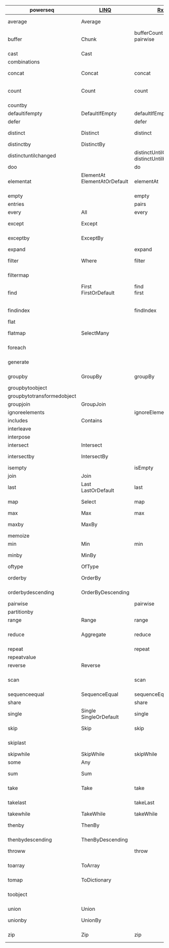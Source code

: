 
|powerseq|[LINQ](https://msdn.microsoft.com/en-us/library/system.linq.enumerable(v=vs.110).aspx)|[RxJS](http://reactivex.io/rxjs/class/es6/Observable.js~Observable.html)|[JS Array](https://developer.mozilla.org/en-US/docs/Web/JavaScript/Reference/Global_Objects/Array)|[lodash](https://lodash.com/docs/4.17.2)|[F#](https://fsharp.github.io/fsharp-core-docs/reference/fsharp-collections-seqmodule.html)|[Clojure](https://clojure.org/api/cheatsheet)|[Kotlin](https://kotlinlang.org/api/latest/jvm/stdlib/kotlin.sequences/-sequence/)|[Java](https://docs.oracle.com/en/java/javase/19/docs/api/java.base/java/util/stream/Stream.html)|powerseq|
|---|---|---|---|---|---|---|---|---|---|
|average|Average|||mean</br>meanBy|average</br>averageBy||average|C.averaging*</br>C.summarizing*|average|
|buffer|Chunk|bufferCount</br>pairwise</br></br>||chunk|chunkBySize</br>windowed</br>pairwise|partition-all</br>partition~</br></br>|chunked</br>windowed</br></br>||buffer|
|cast|Cast||||cast||||cast|
|combinations|||||||||combinations|
|concat|Concat|concat|concat|concat|append|concat|plus</br>plusElement|concat|concat|
|count|Count|count||size|length|count|count|count</br>C.counting</br>C.summarizing*|count|
|countby|||||countBy||||countby|
|defaultifempty|DefaultIfEmpty|defaultIfEmpty|||||ifEmpty||defaultifempty|
|defer||defer|||delay||||defer|
|distinct|Distinct|distinct||uniq</br>uniqWith|distinct|distinct|distinct|distinct|distinct|
|distinctby|DistinctBy|||uniqBy|distinctBy||distinctBy||distinctby|
|distinctuntilchanged||distinctUntilChanged</br>distinctUntilKeyChanged||||dedupe|||distinctuntilchanged|
|doo||do|||||onEach|peek|doo|
|elementat|ElementAt</br>ElementAtOrDefault</br></br>|elementAt||nth|nth|nth</br>get~</br></br>|elementAt</br>elementAtOrElse</br>elementAtOrNull||elementat|
|empty||empty|||empty||emptySequence|empty|empty|
|entries||pairs|entries||||||entries|
|every|All|every|every|every|forall|every?|all|allMatch|every|
|except|Except|||difference</br>without||difference~|minus~||except|
|exceptby|ExceptBy|||differenceBy</br>differenceWith|||||exceptby|
|expand||expand|||unfold||||expand|
|filter|Where|filter|filter|filter|filter</br>where|filter|filter</br>filterIndexed|filter|filter|
|filtermap|||||choose|keep|mapNotNull</br>mapIndexedNotNull||filtermap|
|find|First</br>FirstOrDefault</br></br>|find</br>first</br></br>|find|first</br>head</br>find|find~</br>tryFind</br>head|first~|find</br>first~</br></br>|findFirst~|find|
|findindex||findIndex|findIndex|findIndex|findIndex~</br>tryFindIndex||indexOfFirst</br>indexOf~||findindex|
|flat|||flat~|flatten||flatten~|flatten||flat|
|flatmap|SelectMany||flatMap|flatMap|collect|mapcat|flatMap|flatMap</br>mapMulti|flatmap|
|foreach|||forEach|each</br>forEach|iter</br>iteri||forEach</br>forEachIndexed|forEach|foreach|
|generate|||||init</br>initInfinite|iterate</br>repeatedly|generate|iterate|generate|
|groupby|GroupBy|groupBy||groupBy|groupBy|group-by|groupBy</br>groupingBy|C.groupingBy|groupby|
|groupbytoobject|||||||||groupbytoobject|
|groupbytotransformedobject|||||||||groupbytotransformedobject|
|groupjoin|GroupJoin||||||||groupjoin|
|ignoreelements||ignoreElements|||||||ignoreelements|
|includes|Contains||includes|includes|contains|contains?|contains||includes|
|interleave||||||interleave|||interleave|
|interpose||||||interpose|||interpose|
|intersect|Intersect|||intersection||intersection~|intersect~||intersect|
|intersectby|IntersectBy|||intersectionBy</br>intersectionWith|||||intersectby|
|isempty||isEmpty|||isEmpty|empty?|none||isempty|
|join|Join||||||||join|
|last|Last</br>LastOrDefault|last||findLast|last||findLast</br>last~||last|
|map|Select|map|map|map|map</br>mapi|map|map</br>mapIndexed|map|map|
|max|Max|max||max|max||maxOf|max|max|
|maxby|MaxBy|||maxBy|maxBy|max-key|maxBy|C.maxBy</br>C.summarizing*|maxby|
|memoize|||||cache||||memoize|
|min|Min|min||min|min||minOf|min|min|
|minby|MinBy|||minBy|minBy|min-key|minBy|C.minBy</br>C.summarizing*|minby|
|oftype|OfType||||||||oftype|
|orderby|OrderBy||sort|orderBy</br>sortBy|sort</br>sortBy|sort</br>sort-by|sorted</br>sortedBy|sorted|orderby|
|orderbydescending|OrderByDescending||sort|orderBy</br>sortBy|sort</br>sortBy||sortedDescending</br>sortedByDescending||orderbydescending|
|pairwise||pairwise|||pairwise||||pairwise|
|partitionby||||||partition-by|||partitionby|
|range|Range|range||range||range|||range|
|reduce|Aggregate|reduce|reduce|reduce|fold</br>reduce</br></br>|reduce|fold</br>reduce</br>reduceOrNull|reduce|reduce|
|repeat||repeat||||cycle|||repeat|
|repeatvalue||||||repeat|||repeatvalue|
|reverse|Reverse||reverse|reverse||reverse|||reverse|
|scan||scan|||scan|reductions|scan</br>runningFold</br>runningReduce||scan|
|sequenceequal|SequenceEqual|sequenceEqual|||||||sequenceequal|
|share||share|||||||share|
|single|Single</br>SingleOrDefault|single|||exactlyOne||single</br>singleOrNull||single|
|skip|Skip|skip||drop</br>tail|skip~|drop|drop|skip|skip|
|skiplast||||dropRight</br>initial||drop-last|||skiplast|
|skipwhile|SkipWhile|skipWhile||dropWhile|skipWhile|drop-while|dropWhile|dropwhile|skipwhile|
|some|Any||some|some|exists|some|any|anyMatch|some|
|sum|Sum|||sum</br>sumBy|sum</br>sumBy||sum</br>sumOf|C.summing*</br>C.summarizing*|sum|
|take|Take|take||take|truncate</br>~take|take|take|limit|take|
|takelast||takeLast||last</br>takeRight||take-last|||takelast|
|takewhile|TakeWhile|takeWhile||takeWhile|takeWhile|take-while|takeWhile|takeWhile|takewhile|
|thenby|ThenBy||sort|orderBy</br>sortBy|sort</br>sortBy||||thenby|
|thenbydescending|ThenByDescending||sort|orderBy</br>sortBy|sort</br>sortBy||||thenbydescending|
|throww||throw|||||||throww|
|toarray|ToArray||||toArray||toList|toArray</br>toList</br>C.toList|toarray|
|tomap|ToDictionary||||||toMap|C.toMap|tomap|
|toobject||||fromPairs</br>keyBy</br></br>|||associate</br>associateBy</br>associateWith|C.toMap|toobject|
|union|Union|||union||union~|union~||union|
|unionby|UnionBy|||unionBy</br>unionWith|||||unionby|
|zip|Zip|zip||zip</br>zipWith|zip</br>zip3|map|zip||zip|


